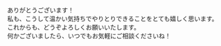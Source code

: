 ありがとうございます！  
私も、こうして温かい気持ちでやりとりできることをとても嬉しく思います。  
これからも、どうぞよろしくお願いいたします。  
何かございましたら、いつでもお気軽にご相談くださいね！